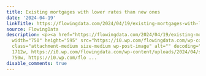 ```yaml
---
title: Existing mortgages with lower rates than new ones
date: '2024-04-19'
linkTitle: https://flowingdata.com/2024/04/19/existing-mortgages-with-lower-rates-than-new-ones/
source: FlowingData
description: <p><a href="https://flowingdata.com/2024/04/19/existing-mortgages-with-lower-rates-than-new-ones/"><img
  width="750" height="595" src="https://i0.wp.com/flowingdata.com/wp-content/uploads/2024/04/share-of-existing-mortgages.png?fit=750%2C595&amp;ssl=1"
  class="attachment-medium size-medium wp-post-image" alt="" decoding="async" srcset="https://i0.wp.com/flowingdata.com/wp-content/uploads/2024/04/share-of-existing-mortgages.png?w=1712&amp;ssl=1
  1712w, https://i0.wp.com/flowingdata.com/wp-content/uploads/2024/04/share-of-existing-mortgages.png?resize=750%2C595&amp;ssl=1
  750w, https://i0.wp.com/flo ...
disable_comments: true
---
```

<p><a href="https://flowingdata.com/2024/04/19/existing-mortgages-with-lower-rates-than-new-ones/"><img width="750" height="595" src="https://i0.wp.com/flowingdata.com/wp-content/uploads/2024/04/share-of-existing-mortgages.png?fit=750%2C595&amp;ssl=1" class="attachment-medium size-medium wp-post-image" alt="" decoding="async" srcset="https://i0.wp.com/flowingdata.com/wp-content/uploads/2024/04/share-of-existing-mortgages.png?w=1712&amp;ssl=1 1712w, https://i0.wp.com/flowingdata.com/wp-content/uploads/2024/04/share-of-existing-mortgages.png?resize=750%2C595&amp;ssl=1 750w, https://i0.wp.com/flo ...